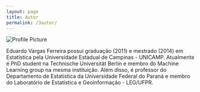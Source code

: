 ```yaml
---
layout: page
title: Autor
permalink: /3autor/
---
```


<img src="{{ site.baseurl }}/assets/foto.jpg" title="Profile Picture" class="profile"> 

Eduardo Vargas Ferreira possui graduação (2011) e mestrado (2014) em Estatística pela Universidade Estadual de Campinas - UNICAMP. Atualmente é PhD student na Technische Universität Berlin e membro do Machine Learning group na mesma instituição. Além disso, é professor do Departamento de Estatística da Universidade Federal do Paraná e membro do Laboratório de Estatística e Geoinformação - LEG/UFPR.

